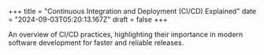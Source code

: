 +++
title = "Continuous Integration and Deployment (CI/CD) Explained"
date = "2024-09-03T05:20:13.167Z"
draft = false
+++

  An overview of CI/CD practices, highlighting their importance in modern software development for faster and reliable releases.
        